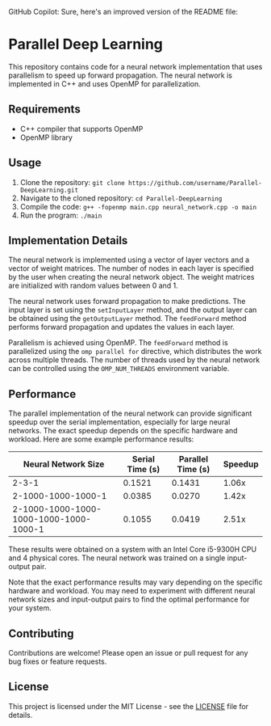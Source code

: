 GitHub Copilot: Sure, here's an improved version of the README file:

# Parallel Deep Learning

This repository contains code for a neural network implementation that uses parallelism to speed up forward propagation. The neural network is implemented in C++ and uses OpenMP for parallelization.

## Requirements

- C++ compiler that supports OpenMP
- OpenMP library

## Usage

1. Clone the repository: `git clone https://github.com/username/Parallel-DeepLearning.git`
2. Navigate to the cloned repository: `cd Parallel-DeepLearning`
3. Compile the code: `g++ -fopenmp main.cpp neural_network.cpp -o main`
4. Run the program: `./main`

## Implementation Details

The neural network is implemented using a vector of layer vectors and a vector of weight matrices. The number of nodes in each layer is specified by the user when creating the neural network object. The weight matrices are initialized with random values between 0 and 1.

The neural network uses forward propagation to make predictions. The input layer is set using the `setInputLayer` method, and the output layer can be obtained using the `getOutputLayer` method. The `feedForward` method performs forward propagation and updates the values in each layer.

Parallelism is achieved using OpenMP. The `feedForward` method is parallelized using the `omp parallel for` directive, which distributes the work across multiple threads. The number of threads used by the neural network can be controlled using the `OMP_NUM_THREADS` environment variable.


## Performance

The parallel implementation of the neural network can provide significant speedup over the serial implementation, especially for large neural networks. The exact speedup depends on the specific hardware and workload. Here are some example performance results:

| Neural Network Size                    | Serial Time (s)| Parallel Time (s) | Speedup |
|----------------------------------------|----------------|-------------------|---------|
| 2-3-1                                  | 0.1521         | 0.1431            | 1.06x   |
| 2-1000-1000-1000-1                     | 0.0385         | 0.0270            | 1.42x   |
| 2-1000-1000-1000-1000-1000-1000-1000-1 | 0.1055         | 0.0419            | 2.51x   |

These results were obtained on a system with an Intel Core i5-9300H CPU and 4 physical cores. The neural network was trained on a single input-output pair.

Note that the exact performance results may vary depending on the specific hardware and workload. You may need to experiment with different neural network sizes and input-output pairs to find the optimal performance for your system.

## Contributing

Contributions are welcome! Please open an issue or pull request for any bug fixes or feature requests.

## License

This project is licensed under the MIT License - see the [LICENSE](LICENSE) file for details.
